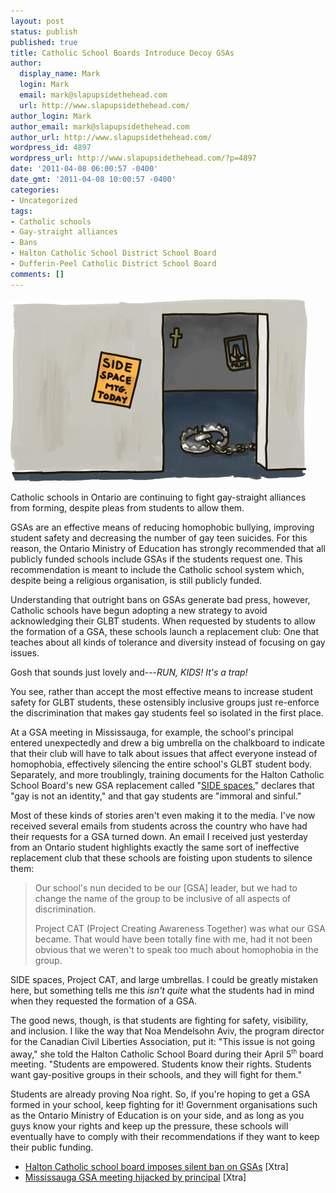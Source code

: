 ```yaml
---
layout: post
status: publish
published: true
title: Catholic School Boards Introduce Decoy GSAs
author:
  display_name: Mark
  login: Mark
  email: mark@slapupsidethehead.com
  url: http://www.slapupsidethehead.com/
author_login: Mark
author_email: mark@slapupsidethehead.com
author_url: http://www.slapupsidethehead.com/
wordpress_id: 4897
wordpress_url: http://www.slapupsidethehead.com/?p=4897
date: '2011-04-08 06:00:57 -0400'
date_gmt: '2011-04-08 10:00:57 -0400'
categories:
- Uncategorized
tags:
- Catholic schools
- Gay-straight alliances
- Bans
- Halton Catholic School District School Board
- Dufferin-Peel Catholic District School Board
comments: []
---
```

![A SIDE Space meeting room has a giant bear trap in the middle of the floor.](/wp-content/media/2011/04/side-space.jpg "Well, that's kind of dark, isn't it? I wonder if I hold any grudges against my own Catholic school upbringing? ;)")

Catholic schools in Ontario are continuing to fight gay-straight alliances from forming, despite pleas from students to allow them.

GSAs are an effective means of reducing homophobic bullying, improving student safety and decreasing the number of gay teen suicides. For this reason, the Ontario Ministry of Education has strongly recommended that all publicly funded schools include GSAs if the students request one. This recommendation is meant to include the Catholic school system which, despite being a religious organisation, is still publicly funded.

Understanding that outright bans on GSAs generate bad press, however, Catholic schools have begun adopting a new strategy to avoid acknowledging their GLBT students. When requested by students to allow the formation of a GSA, these schools launch a replacement club: One that teaches about all kinds of tolerance and diversity instead of focusing on gay issues.

Gosh that sounds just lovely and---_RUN, KIDS! It's a trap!_

You see, rather than accept the most effective means to increase student safety for GLBT students, these ostensibly inclusive groups just re-enforce the discrimination that makes gay students feel so isolated in the first place.

At a GSA meeting in Mississauga, for example, the school's principal entered unexpectedly and drew a big umbrella on the chalkboard to indicate that their club will have to talk about issues that affect everyone instead of homophobia, effectively silencing the entire school's GLBT student body. Separately, and more troublingly, training documents for the Halton Catholic School Board's new GSA replacement called "[SIDE spaces](http://www.slapupsidethehead.com/2011/02/halton-school-board-re-bans-gay-straight-alliances/ "It's a stupid acronym, as you might imagine.")," declares that "gay is not an identity," and that gay students are "immoral and sinful."

Most of these kinds of stories aren't even making it to the media. I've now received several emails from students across the country who have had their requests for a GSA turned down. An email I received just yesterday from an Ontario student highlights exactly the same sort of ineffective replacement club that these schools are foisting upon students to silence them:

> Our school's nun decided to be our [GSA] leader, but we had to change the name of the group to be inclusive of all aspects of discrimination.
> 
> Project CAT (Project Creating Awareness Together) was what our GSA became. That would have been totally fine with me, had it not been obvious that we weren't to speak too much about homophobia in the group.

SIDE spaces, Project CAT, and large umbrellas. I could be greatly mistaken here, but something tells me this _isn't quite_ what the students had in mind when they requested the formation of a GSA.

The good news, though, is that students are fighting for safety, visibility, and inclusion. I like the way that Noa Mendelsohn Aviv, the program director for the Canadian Civil Liberties Association, put it: "This issue is not going away," she told the Halton Catholic School Board during their April 5<sup><small>th</small></sup> board meeting. "Students are empowered. Students know their rights. Students want gay-positive groups in their schools, and they will fight for them."

Students are already proving Noa right. So, if you're hoping to get a GSA formed in your school, keep fighting for it! Government organisations such as the Ontario Ministry of Education is on your side, and as long as you guys know your rights and keep up the pressure, these schools will eventually have to comply with their recommendations if they want to keep their public funding.

- [Halton Catholic school board imposes silent ban on GSAs](http://www.xtra.ca/public/Toronto/Halton_Catholic_school_board_imposes_silent_ban_on_GSAs-9992.aspx) [Xtra]
- [Mississauga GSA meeting hijacked by principal](http://www.xtra.ca/public/Toronto/Mississauga_GSA_meeting_hijacked_by_principal-9940.aspx) [Xtra]
